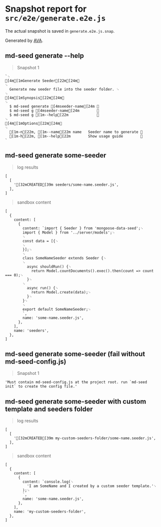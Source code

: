 # Snapshot report for `src/e2e/generate.e2e.js`

The actual snapshot is saved in `generate.e2e.js.snap`.

Generated by [AVA](https://ava.li).

## md-seed generate --help

> Snapshot 1

    `␊
    [4m[1mGenerate Seeder[22m[24m␊
    ␊
      Generate new seeder file into the seeder folder. ␊
    ␊
    [4m[1mSynopsis[22m[24m␊
    ␊
      $ md-seed generate [4mseeder-name[24m ␊
      $ md-seed g [4mseeder-name[24m        ␊
      $ md-seed g [1m--help[22m             ␊
    ␊
    [4m[1mOptions[22m[24m␊
    ␊
      [1m-n[22m, [1m--name[22m name   Seeder name to generate ␊
      [1m-h[22m, [1m--help[22m        Show usage guide        ␊
    `

## md-seed generate some-seeder

> log results

    [
      [
        '[32mCREATED[39m seeders/some-name.seeder.js',
      ],
    ]

> sandbox content

    [
      {
        content: [
          {
            content: `import { Seeder } from 'mongoose-data-seed';␊
            import { Model } from '../server/models';␊
            ␊
            const data = [{␊
            ␊
            }];␊
            ␊
            class SomeNameSeeder extends Seeder {␊
            ␊
              async shouldRun() {␊
                return Model.countDocuments().exec().then(count => count === 0);␊
              }␊
            ␊
              async run() {␊
                return Model.create(data);␊
              }␊
            }␊
            ␊
            export default SomeNameSeeder;␊
            `,
            name: 'some-name.seeder.js',
          },
        ],
        name: 'seeders',
      },
    ]

## md-seed generate some-seeder (fail without md-seed-config.js)

> Snapshot 1

    'Must contain md-seed-config.js at the project root. run `md-seed init` to create the config file.'

## md-seed generate some-seeder with custom template and seeders folder

> log results

    [
      [
        '[32mCREATED[39m my-custom-seeders-folder/some-name.seeder.js',
      ],
    ]

> sandbox content

    [
      {
        content: [
          {
            content: `console.log(␊
              'I am SomeName and I created by a custom seeder template.'␊
            );␊
            `,
            name: 'some-name.seeder.js',
          },
        ],
        name: 'my-custom-seeders-folder',
      },
    ]

